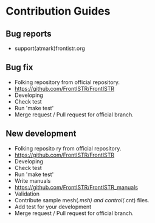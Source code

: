# Contribution Guides
## Bug reports 
- support(atmark)frontistr.org

## Bug fix
-   Folking repository from official repository.
 - https://github.com/FrontISTR/FrontISTR
- Developing
- Check test
 - Run 'make test'
- Merge request / Pull request for official branch.

## New development
- Folking reposito ry from official repository.
 - https://github.com/FrontISTR/FrontISTR
- Developing
- Check test
 - Run 'make test'
- Write manuals
 - https://github.com/FrontISTR/FrontISTR_manuals
- Validation
 - Contribute sample mesh(*.msh) and control(*.cnt) files.
- Add test for your development
- Merge request / Pull request for official branch.


